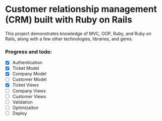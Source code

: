 # Customer relationship management (CRM) built with Ruby on Rails

This project demonstrates knowledge of MVC, OOP, Ruby, and Ruby on Rails, along with a few other technologies, libraries, and gems.

### Progress and todo:

- [x] Authentication
- [x] Ticket Model
- [x] Company Model
- [ ] Customer Model
- [x] Ticket Views
- [ ] Company Views
- [ ] Customer Views
- [ ] Validation
- [ ] Optimizaiton
- [ ] Deploy